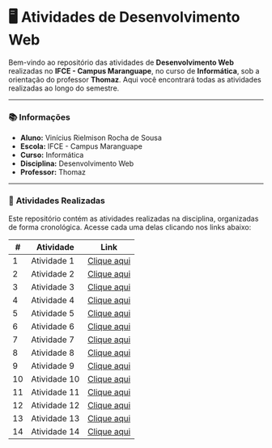 # 🖥️ Atividades de Desenvolvimento Web

Bem-vindo ao repositório das atividades de **Desenvolvimento Web** realizadas no **IFCE - Campus Maranguape**, no curso de **Informática**, sob a orientação do professor **Thomaz**. Aqui você encontrará todas as atividades realizadas ao longo do semestre.

---

### 📚 **Informações**

- **Aluno:** Vinícius Rielmison Rocha de Sousa
- **Escola:** IFCE - Campus Maranguape
- **Curso:** Informática
- **Disciplina:** Desenvolvimento Web
- **Professor:** Thomaz

---

### 🔗 **Atividades Realizadas**

Este repositório contém as atividades realizadas na disciplina, organizadas de forma cronológica. Acesse cada uma delas clicando nos links abaixo:

| **#** | **Atividade** | **Link** |
| --- | --- | --- |
| 1 | Atividade 1 | [Clique aqui]( https://7777755134.github.io/atividade1-web/) |
| 2 | Atividade 2 | [Clique aqui]( https://7777755134.github.io/atividade2-web/) |
| 3 | Atividade 3 | [Clique aqui](https://7777755134.github.io/atividade3-web/) |
| 4 | Atividade 4 | [Clique aqui](https://github.com/7777755134/atividade4-web) |
| 5 | Atividade 5 | [Clique aqui](https://github.com/7777755134/atividade5-web) |
| 6 | Atividade 6 | [Clique aqui](https://github.com/7777755134/atividade6-web) |
| 7 | Atividade 7 | [Clique aqui](https://github.com/7777755134/atividade7-web) |
| 8 | Atividade 8 | [Clique aqui](https://github.com/7777755134/atividade8-web) |
| 9 | Atividade 9 | [Clique aqui](https://github.com/7777755134/atividade9-web) |
| 10 | Atividade 10 | [Clique aqui](https://github.com/7777755134/atividade10-web) |
| 11 | Atividade 11 | [Clique aqui](https://github.com/7777755134/atividade11-web) |
| 12 | Atividade 12 | [Clique aqui](https://github.com/7777755134/atividade12-web) |
| 13 | Atividade 13 | [Clique aqui](https://github.com/7777755134/atividade13-web) |
| 14 | Atividade 14 | [Clique aqui](https://github.com/7777755134/atividade14-web) |


